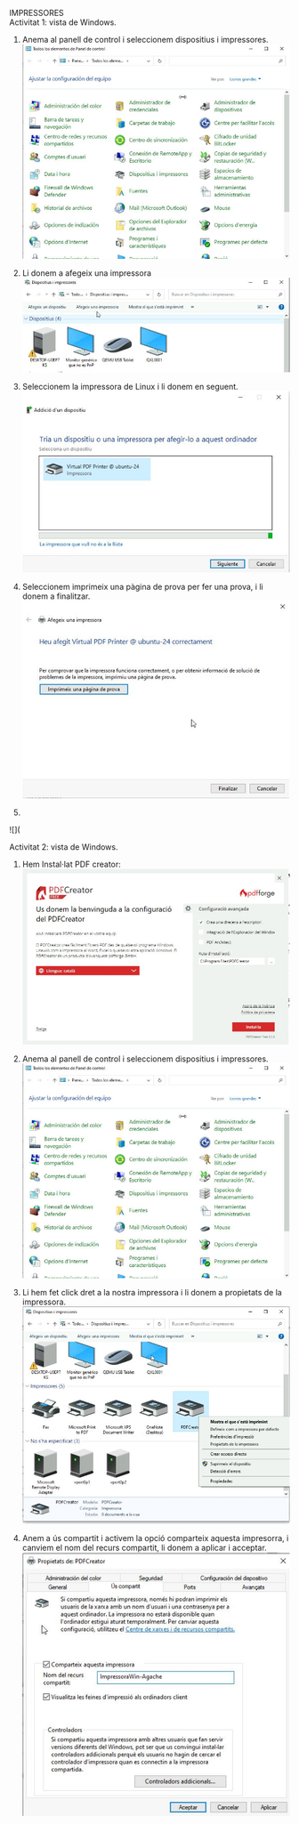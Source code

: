 IMPRESSORES <br>
Activitat 1: vista de Windows.
1. Anema al panell de control i seleccionem dispositius i impressores.
![](panelcontrolç.JPG)

2. Li donem a afegeix una impressora
![](Captura12.JPG)

3. Seleccionem la impressora de Linux i li donem en seguent.
![](Captura7.JPG)

4. Seleccionem imprimeix una pàgina de prova per fer una prova, i li donem a finalitzar.
![](Captura8.JPG)

5. 
![](

Activitat 2: vista de Windows. 
1. Hem Instal·lat PDF creator:
![](Captura.JPG)

2. Anema al panell de control i seleccionem dispositius i impressores.
![](panelcontrolç.JPG)

3. Li hem fet click dret a la nostra impressora i li donem a propietats de la impressora.
![](Captura3.JPG)

4. Anem a ús compartit i activem la opció comparteix aquesta impresorra, i canviem el nom del recurs compartit, li donem a aplicar i acceptar. <br>
![](Captura4.JPG)
